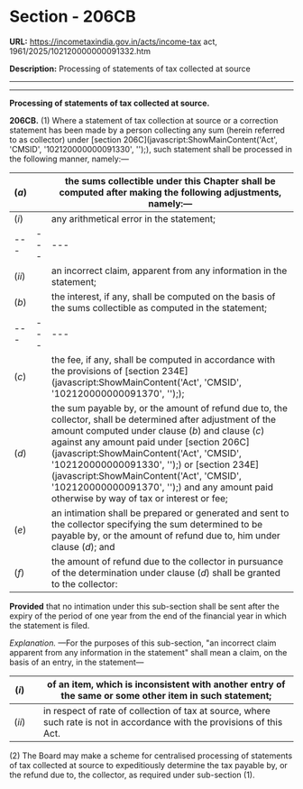 # Section - 206CB

**URL:** https://incometaxindia.gov.in/acts/income-tax act, 1961/2025/102120000000091332.htm

**Description:** Processing of statements of tax collected at source

---

****

**Processing of statements of tax collected at source.**

**206CB.** (1) Where a statement of tax collection at source or a correction statement has been made by a person collecting any sum (herein referred to as collector) under [section 206C](javascript:ShowMainContent\('Act', 'CMSID', '102120000000091330', ''\);), such statement shall be processed in the following manner, namely:—

(_a_)|  |  the sums collectible under this Chapter shall be computed after making the following adjustments, namely:—  
---|---|---  
(_i_)|  |  any arithmetical error in the statement;  
---|---|---  
(_ii_)|  |  an incorrect claim, apparent from any information in the statement;  
(_b_)|  |  the interest, if any, shall be computed on the basis of the sums collectible as computed in the statement;  
---|---|---  
(_c_)|  |  the fee, if any, shall be computed in accordance with the provisions of [section 234E](javascript:ShowMainContent\('Act', 'CMSID', '102120000000091370', ''\););  
(_d_)|  |  the sum payable by, or the amount of refund due to, the collector, shall be determined after adjustment of the amount computed under clause (_b_) and clause (_c_) against any amount paid under [section 206C](javascript:ShowMainContent\('Act', 'CMSID', '102120000000091330', ''\);) or [section 234E](javascript:ShowMainContent\('Act', 'CMSID', '102120000000091370', ''\);) and any amount paid otherwise by way of tax or interest or fee;  
(_e_)|  |  an intimation shall be prepared or generated and sent to the collector specifying the sum determined to be payable by, or the amount of refund due to, him under clause (_d_); and  
(_f_)|  |  the amount of refund due to the collector in pursuance of the determination under clause (_d_) shall be granted to the collector:  
  
**Provided** that no intimation under this sub-section shall be sent after the expiry of the period of one year from the end of the financial year in which the statement is filed.

_Explanation._ —For the purposes of this sub-section, "an incorrect claim apparent from any information in the statement" shall mean a claim, on the basis of an entry, in the statement—

(_i_)|  |  of an item, which is inconsistent with another entry of the same or some other item in such statement;  
---|---|---  
(_ii_)|  |  in respect of rate of collection of tax at source, where such rate is not in accordance with the provisions of this Act.  
  
(2) The Board may make a scheme for centralised processing of statements of tax collected at source to expeditiously determine the tax payable by, or the refund due to, the collector, as required under sub-section (1).